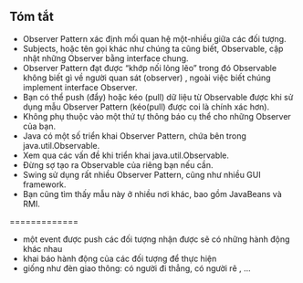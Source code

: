 ﻿## Tóm tắt
- Observer Pattern xác định mối quan hệ một-nhiều giữa các đối tượng.
- Subjects, hoặc tên gọi khác như chúng ta cũng biết, Observable, cập nhật những Observer bằng interface chung.
- Observer Pattern đạt được “khớp nối lỏng lẽo” trong đó Observable không biết gì về người quan sát (observer) , ngoài việc biết chúng implement interface Observer.
- Bạn có thể push (đẩy) hoặc kéo (pull) dữ liệu từ Observable được khi sử dụng mẫu Observer Pattern (kéo(pull) được coi là chính xác hơn).
- Không phụ thuộc vào một thứ tự thông báo cụ thể cho những Observer của bạn.
- Java có một số triển khai Observer Pattern, chứa bên trong java.util.Observable.
- Xem qua các vấn đề khi triển khai java.util.Observable.
- Đừng sợ tạo ra Observable của riêng bạn nếu cần.
- Swing sử dụng rất nhiều Observer Pattern, cũng như nhiều GUI framework.
- Bạn cũng tìm thấy mẫu này ở nhiều nơi khác, bao gồm JavaBeans và RMI.

=============
- một event được push các đối tượng nhận được sẽ có những hành động khác nhau
- khai báo hành động của các đối tượng để thực hiện
- giống như đèn giao thông: có người đi thẳng, có người rẽ , ...
